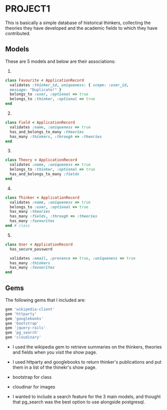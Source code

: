 # PROJECT1

This is basically a simple database of historical thinkers, collecting the theories they have developed and the academic fields to which they have contributed.


## Models

These are 5 models and below are their associations:

1.
```ruby
class Favourite < ApplicationRecord
  validates :thinker_id, uniqueness: { scope: :user_id,
  message: "Duplicate!" }
  belongs_to :user, :optional => true
  belongs_to :thinker, :optional => true
end

```

2.
```ruby
class Field < ApplicationRecord
  validates :name, :uniqueness => true
  has_and_belongs_to_many :theories
  has_many :thinkers, :through => :theories
end
```

3.
```ruby
class Theory < ApplicationRecord
  validates :name, :uniqueness => true
  belongs_to :thinker, :optional => true
  has_and_belongs_to_many :fields
end
```

4.
```ruby
class Thinker < ApplicationRecord
  validates :name, :uniqueness => true
  belongs_to :user, :optional => true
  has_many :theories
  has_many :fields, :through => :theories
  has_many :favourites
end # class
```

5.
```ruby
class User < ApplicationRecord
  has_secure_password

  validates :email, :presence => true, :uniqueness => true
  has_many :thinkers
  has_many :favourites
end
```

## Gems

The following gems that I included are:

```ruby
gem 'wikipedia-client'
gem 'httparty'
gem 'googlebooks'
gem 'bootstrap'
gem 'jquery-rails'
gem 'pg_search'
gem 'cloudinary'
```

- I used the wikipedia gem to retrieve summaries on the thinkers, theories and fields when you visit the show page.

- I used httparty and googlebooks to return thinker's publications and put them in a list of the thinekr's show page.

- bootstrap for class

- cloudinar for images

- I wanted to include a search feature for the 3 main models, and thought that pg_search was the best option to use alongside postgresql.
